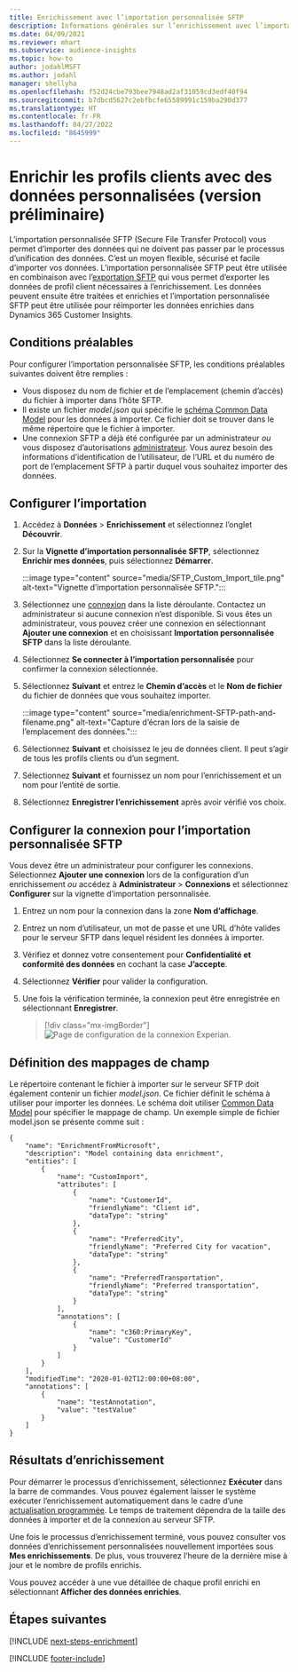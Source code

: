 ```yaml
---
title: Enrichissement avec l’importation personnalisée SFTP
description: Informations générales sur l’enrichissement avec l’importation personnalisée SFTP.
ms.date: 04/09/2021
ms.reviewer: mhart
ms.subservice: audience-insights
ms.topic: how-to
author: jodahlMSFT
ms.author: jodahl
manager: shellyha
ms.openlocfilehash: f52d24cbe793bee7948ad2af31059cd3edf40f94
ms.sourcegitcommit: b7dbcd5627c2ebfbcfe65589991c159ba290d377
ms.translationtype: HT
ms.contentlocale: fr-FR
ms.lasthandoff: 04/27/2022
ms.locfileid: "8645999"
---
```

# <a name="enrich-customer-profiles-with-custom-data-preview"></a>Enrichir les profils clients avec des données personnalisées (version préliminaire)

L’importation personnalisée SFTP (Secure File Transfer Protocol) vous permet d’importer des données qui ne doivent pas passer par le processus d’unification des données. C’est un moyen flexible, sécurisé et facile d’importer vos données. L’importation personnalisée SFTP peut être utilisée en combinaison avec l’[exportation SFTP](export-sftp.md) qui vous permet d’exporter les données de profil client nécessaires à l’enrichissement. Les données peuvent ensuite être traitées et enrichies et l’importation personnalisée SFTP peut être utilisée pour réimporter les données enrichies dans Dynamics 365 Customer Insights.

## <a name="prerequisites"></a>Conditions préalables

Pour configurer l’importation personnalisée SFTP, les conditions préalables suivantes doivent être remplies :

- Vous disposez du nom de fichier et de l’emplacement (chemin d’accès) du fichier à importer dans l’hôte SFTP.
- Il existe un fichier *model.json* qui spécifie le [schéma Common Data Model](/common-data-model/) pour les données à importer. Ce fichier doit se trouver dans le même répertoire que le fichier à importer.
- Une connexion SFTP a déjà été configurée par un administrateur *ou* vous disposez d’autorisations [administrateur](permissions.md#admin). Vous aurez besoin des informations d’identification de l’utilisateur, de l’URL et du numéro de port de l’emplacement SFTP à partir duquel vous souhaitez importer des données.


## <a name="configure-the-import"></a>Configurer l’importation

1. Accédez à **Données** > **Enrichissement** et sélectionnez l’onglet **Découvrir**.

1. Sur la **Vignette d’importation personnalisée SFTP**, sélectionnez **Enrichir mes données**, puis sélectionnez **Démarrer**.

   :::image type="content" source="media/SFTP_Custom_Import_tile.png" alt-text="Vignette d’importation personnalisée SFTP.":::

1. Sélectionnez une [connexion](connections.md) dans la liste déroulante. Contactez un administrateur si aucune connexion n’est disponible. Si vous êtes un administrateur, vous pouvez créer une connexion en sélectionnant **Ajouter une connexion** et en choisissant **Importation personnalisée SFTP** dans la liste déroulante.

1. Sélectionnez **Se connecter à l’importation personnalisée** pour confirmer la connexion sélectionnée.

1.  Sélectionnez **Suivant** et entrez le **Chemin d’accès** et le **Nom de fichier** du fichier de données que vous souhaitez importer.

    :::image type="content" source="media/enrichment-SFTP-path-and-filename.png" alt-text="Capture d’écran lors de la saisie de l’emplacement des données.":::

1. Sélectionnez **Suivant** et choisissez le jeu de données client. Il peut s’agir de tous les profils clients ou d’un segment.

1. Sélectionnez **Suivant** et fournissez un nom pour l’enrichissement et un nom pour l’entité de sortie. 

1. Sélectionnez **Enregistrer l’enrichissement** après avoir vérifié vos choix.

## <a name="configure-the-connection-for-sftp-custom-import"></a>Configurer la connexion pour l’importation personnalisée SFTP 

Vous devez être un administrateur pour configurer les connexions. Sélectionnez **Ajouter une connexion** lors de la configuration d’un enrichissement *ou* accédez à **Administrateur** > **Connexions** et sélectionnez **Configurer** sur la vignette d’importation personnalisée.

1. Entrez un nom pour la connexion dans la zone **Nom d’affichage**.

1. Entrez un nom d’utilisateur, un mot de passe et une URL d’hôte valides pour le serveur SFTP dans lequel résident les données à importer.

1. Vérifiez et donnez votre consentement pour **Confidentialité et conformité des données** en cochant la case **J’accepte**.

1. Sélectionnez **Vérifier** pour valider la configuration.

1. Une fois la vérification terminée, la connexion peut être enregistrée en sélectionnant **Enregistrer**.

   > [!div class="mx-imgBorder"]
   > ![Page de configuration de la connexion Experian.](media/enrichment-SFTP-connection.png "Page de configuration de la connexion Experian")


## <a name="defining-field-mappings"></a>Définition des mappages de champ 

Le répertoire contenant le fichier à importer sur le serveur SFTP doit également contenir un fichier *model.json*. Ce fichier définit le schéma à utiliser pour importer les données. Le schéma doit utiliser [Common Data Model](/common-data-model/) pour spécifier le mappage de champ. Un exemple simple de fichier model.json se présente comme suit :

```
{
    "name": "EnrichmentFromMicrosoft",
    "description": "Model containing data enrichment",
    "entities": [
        {
            "name": "CustomImport",
            "attributes": [
                {
                    "name": "CustomerId",
                    "friendlyName": "Client id",
                    "dataType": "string"
                },
                {
                    "name": "PreferredCity",
                    "friendlyName": "Preferred City for vacation",
                    "dataType": "string"
                },
                {
                    "name": "PreferredTransportation",
                    "friendlyName": "Preferred transportation",
                    "dataType": "string"
                }
            ],
            "annotations": [
                {
                    "name": "c360:PrimaryKey",
                    "value": "CustomerId"
                }
            ]
        }
    ],
    "modifiedTime": "2020-01-02T12:00:00+08:00",
    "annotations": [
        {
            "name": "testAnnotation",
            "value": "testValue"
        }
    ]
}
```

## <a name="enrichment-results"></a>Résultats d’enrichissement

Pour démarrer le processus d’enrichissement, sélectionnez **Exécuter** dans la barre de commandes. Vous pouvez également laisser le système exécuter l’enrichissement automatiquement dans le cadre d’une [actualisation programmée](system.md#schedule-tab). Le temps de traitement dépendra de la taille des données à importer et de la connexion au serveur SFTP.

Une fois le processus d’enrichissement terminé, vous pouvez consulter vos données d’enrichissement personnalisées nouvellement importées sous **Mes enrichissements**. De plus, vous trouverez l’heure de la dernière mise à jour et le nombre de profils enrichis.

Vous pouvez accéder à une vue détaillée de chaque profil enrichi en sélectionnant **Afficher des données enrichies**.

## <a name="next-steps"></a>Étapes suivantes

[!INCLUDE [next-steps-enrichment](includes/next-steps-enrichment.md)]

[!INCLUDE [footer-include](includes/footer-banner.md)]
